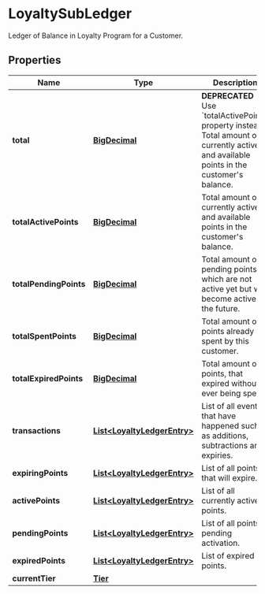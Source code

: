 

# LoyaltySubLedger

Ledger of Balance in Loyalty Program for a Customer.
## Properties

Name | Type | Description | Notes
------------ | ------------- | ------------- | -------------
**total** | [**BigDecimal**](BigDecimal.md) | **DEPRECATED** Use &#x60;totalActivePoints&#x60; property instead. Total amount of currently active and available points in the customer&#39;s balance.  | 
**totalActivePoints** | [**BigDecimal**](BigDecimal.md) | Total amount of currently active and available points in the customer&#39;s balance. | 
**totalPendingPoints** | [**BigDecimal**](BigDecimal.md) | Total amount of pending points, which are not active yet but will become active in the future. | 
**totalSpentPoints** | [**BigDecimal**](BigDecimal.md) | Total amount of points already spent by this customer. | 
**totalExpiredPoints** | [**BigDecimal**](BigDecimal.md) | Total amount of points, that expired without ever being spent. | 
**transactions** | [**List&lt;LoyaltyLedgerEntry&gt;**](LoyaltyLedgerEntry.md) | List of all events that have happened such as additions, subtractions and expiries. |  [optional]
**expiringPoints** | [**List&lt;LoyaltyLedgerEntry&gt;**](LoyaltyLedgerEntry.md) | List of all points that will expire. |  [optional]
**activePoints** | [**List&lt;LoyaltyLedgerEntry&gt;**](LoyaltyLedgerEntry.md) | List of all currently active points. |  [optional]
**pendingPoints** | [**List&lt;LoyaltyLedgerEntry&gt;**](LoyaltyLedgerEntry.md) | List of all points pending activation. |  [optional]
**expiredPoints** | [**List&lt;LoyaltyLedgerEntry&gt;**](LoyaltyLedgerEntry.md) | List of expired points. |  [optional]
**currentTier** | [**Tier**](Tier.md) |  |  [optional]




